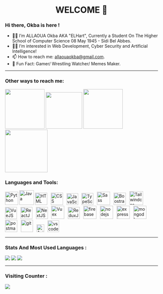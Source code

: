 <h1 align="center">WELCOME 👋</h1>

### Hi there, Okba is here !
- 🙋‍♂️ I’m ALLAOUA Okba AKA "ELHart", Currently a Student On The Higher School of Computer Science 08 May 1945 - Sidi Bel Abbes.
- 🕵️‍♂ I’m interested in Web Development, Cyber Security and Artificial Intelligence!  
- 📫 How to reach me: allaouaokba@gmail.com.
- 🤪 Fun Fact: Gamer/ Wrestling Watcher/ Memes Maker.
---
### Other ways to reach me:
[<img width="130px" src="https://img.shields.io/badge/Facebook-1877F2?style=for-the-badge&logo=facebook&logoColor=white" />][facebook]
[<img width="120px" src="https://img.shields.io/badge/Twitter-1DA1F2?style=for-the-badge&logo=twitter&logoColor=white" />][twitter]
[<img width="130px" src="https://img.shields.io/badge/LinkedIn-0077B5?style=for-the-badge&logo=linkedin&logoColor=white" />][linkedin]
[<img width="140px" src="https://img.shields.io/badge/Instagram-E4405F?style=for-the-badge&logo=instagram&logoColor=white" />][instagram]
### Languages and Tools:
[<img title="Python" alt="Python" width="43px" src="https://cdn.jsdelivr.net/gh/devicons/devicon/icons/python/python-original.svg"/>][Python]
[<img title="Java" alt="Java" width="48px" src="https://cdn.jsdelivr.net/gh/devicons/devicon/icons/java/java-original.svg"/>][Java]
[<img title="HTML 5" alt="HTML" width="40px" src="https://cdn.jsdelivr.net/gh/devicons/devicon/icons/html5/html5-original.svg"/>][HTML] &nbsp;
[<img title="CSS 3" alt="CSS" width="40px" src="https://cdn.jsdelivr.net/gh/devicons/devicon/icons/css3/css3-original.svg"/>][CSS] &nbsp;
[<img title="JavaScript" alt="JavaScript" width="38px" src="https://cdn.jsdelivr.net/gh/devicons/devicon/icons/javascript/javascript-original.svg"/>][javascript] &nbsp;
[<img title="TypeScript" alt="TypeScript" width="39px" src="https://cdn.jsdelivr.net/gh/devicons/devicon/icons/typescript/typescript-original.svg"/>][typescript] &nbsp;
[<img title="Sass" alt="Sass" width="43px" src="https://cdn.jsdelivr.net/gh/devicons/devicon/icons/sass/sass-original.svg"/>][Sass] &nbsp;
[<img title="Bootstrap 5" alt="Boostrap5" width="40px" src="https://cdn.jsdelivr.net/gh/devicons/devicon/icons/bootstrap/bootstrap-original.svg"/>][boostrap5] &nbsp;
[<img title="Tailwindcss 3" alt="Tailwindcss" width="45px" src="https://cdn.jsdelivr.net/gh/devicons/devicon/icons/tailwindcss/tailwindcss-plain.svg"/>][tailwindcss] &nbsp;
[<img title="VueJS" alt="VueJS" width="39px" src="https://cdn.jsdelivr.net/gh/devicons/devicon/icons/vuejs/vuejs-original.svg"/>][VueJS] &nbsp;
[<img title="ReactJS" alt="ReactJS" width="39px" src="https://cdn.jsdelivr.net/gh/devicons/devicon/icons/react/react-original.svg"/>][ReactJS] &nbsp;
[<img title="NextJS" alt="NextJS" width="39px" src="https://cdn.jsdelivr.net/gh/devicons/devicon/icons/nextjs/nextjs-original.svg"/>][NextJS] &nbsp;
[<img title="Vuex" alt="Vuex" width="43px" src="https://user-images.githubusercontent.com/7110136/29002857-9e802f08-7ab4-11e7-9c31-604b5d0d0c19.png"/>][vuex] &nbsp;
[<img title="ReduxJS" alt="ReduxJS" width="39px" src="https://cdn.jsdelivr.net/gh/devicons/devicon/icons/redux/redux-original.svg"/>][ReduxJS] &nbsp;
[<img title="Firebase 9" alt="firebase" width="43px" src="https://cdn.jsdelivr.net/gh/devicons/devicon/icons/firebase/firebase-plain.svg"/>][firebase] &nbsp;
[<img title="NodeJS" alt="nodejs" width="43px" src="https://cdn.jsdelivr.net/gh/devicons/devicon/icons/nodejs/nodejs-original.svg"/>][nodejs] &nbsp;
[<img title="ExpressJS" alt="expressjs" width="43px" src="https://cdn.jsdelivr.net/gh/devicons/devicon/icons/express/express-original.svg"/>][expressjs] &nbsp;
[<img title="Mongo DB" alt="mongodb" width="43px" src="https://cdn.jsdelivr.net/gh/devicons/devicon/icons/mongodb/mongodb-original.svg"/>][mongodb] &nbsp;
[<img title="Postman" alt="postman" width="40px" src="https://res.cloudinary.com/postman/image/upload/t_team_logo/v1629869194/team/2893aede23f01bfcbd2319326bc96a6ed0524eba759745ed6d73405a3a8b67a8"/>][postman] &nbsp;
[<img title="Git" alt="git" width="40px" src="https://cdn.jsdelivr.net/gh/devicons/devicon/icons/git/git-original.svg"/>][git] &nbsp;
[<img title="Axios" alt="Axios" width="25px" src="https://user-images.githubusercontent.com/43313420/105893220-1bae8780-6013-11eb-87be-eeac845ecc6f.png"/>][axios] &nbsp;
[<img title="Visual Studio Code" alt="vscode" width="38px" src="https://cdn.jsdelivr.net/gh/devicons/devicon/icons/vscode/vscode-original.svg"/>][vscode]

<hr>



### Stats And Most Used Languages : 
<img src="https://github-readme-stats.vercel.app/api/?username=ELHart05&theme=tokyonight&showicons=true"/>
<img src="https://github-readme-streak-stats.herokuapp.com?user=ELHart05&theme=dark"/>
<img src="https://github-readme-stats.vercel.app/api/top-langs/?username=ELHart05&layout=compact&theme=tokyonight"/>


---

### Visiting Counter :
![](https://komarev.com/ghpvc/?username=ELHart05&color=8000fa)


[TopLangs]: https://devicon.dev/
[twitter]: https://twitter.com/okbaalla
[facebook]: https://www.facebook.com/okba.hart
[instagram]: https://instagram.com/this.okba
[linkedin]: https://www.linkedin.com/in/okbaallaoua/
[HTML]: https://www.w3schools.com/html/
[CSS]: https://www.w3schools.com/css
[javascript]: https://www.w3schools.com/js
[typescript]: https://www.typescriptlang.org/
[typescript]: https://www.typescriptlang.org/
[pascal]: https://www.freepascal.org/
[Sass]: https://sass-lang.com/
[boostrap5]: https://getbootstrap.com/
[tailwindcss]: https://tailwindcss.com/
[VueJS]: https://vuejs.org/
[ReactJS]: https://reactjs.org/
[NextJS]: https://nextjs.org/blog/next-13
[Vuex]: https://vuex.vuejs.org/
[ReduxJS]: https://redux-toolkit.js.org/
[Python]: https://www.python.org/
[Java]: https://www.java.com/fr/
[Vuetify]: https://vuetifyjs.com/
[firebase]: https://firebase.google.com/
[nodejs]: https://nodejs.org/en/
[expressjs]: https://expressjs.com/
[mongodb]: https://www.mongodb.com/
[postman]: https://www.postman.com/
[git]: https://git-scm.com/
[axios]: https://axios-http.com/
[vscode]: https://code.visualstudio.com/
